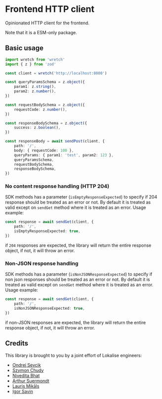# Frontend HTTP client

Opinionated HTTP client for the frontend.

Note that it is a ESM-only package.

## Basic usage

```ts
import wretch from 'wretch'
import { z } from 'zod'

const client = wretch('http://localhost:8000')

const queryParamsSchema = z.object({
	param1: z.string(),
	param2: z.number(),
})

const requestBodySchema = z.object({
	requestCode: z.number(),
})

const responseBodySchema = z.object({
	success: z.boolean(),
})

const responseBody = await sendPost(client, {
	path: '/',
	body: { requestCode: 100 },
	queryParams: { param1: 'test', param2: 123 },
	queryParamsSchema,
	requestBodySchema,
	responseBodySchema,
})
```

### No content response handling (HTTP 204)

SDK methods has a parameter (`isEmptyResponseExpected`) to specify if 204 response should be treated as an error or not. By default it is treated as
valid except on `sendGet` method where it is treated as an error. Usage example:

```ts
const response = await sendGet(client, {
	path: '/',
	isEmptyResponseExpected: true,
})
```

if `204` responses are expected, the library will return the entire response object, if not, it will throw an error.

### Non-JSON response handling

SDK methods has a parameter (`isNonJSONResponseExpected`) to specify if non json responses should be treated as an error
or not. By default it is treated as valid except on `sendGet` method where it is treated as an error. Usage example:

```ts
const response = await sendGet(client, {
	path: '/',
	isNonJSONResponseExpected: true,
})
```
if non-JSON responses are expected, the library will return the entire response object, if not, it will throw an error.

## Credits

This library is brought to you by a joint effort of Lokalise engineers:

- [Ondrej Sevcik](https://github.com/ondrejsevcik)
- [Szymon Chudy](https://github.com/szymonchudy)
- [Nivedita Bhat](https://github.com/NiveditaBhat)
- [Arthur Suermondt](https://github.com/arthuracs)
- [Lauris Mikāls](https://github.com/laurismikals)
- [Igor Savin](https://github.com/kibertoad)
